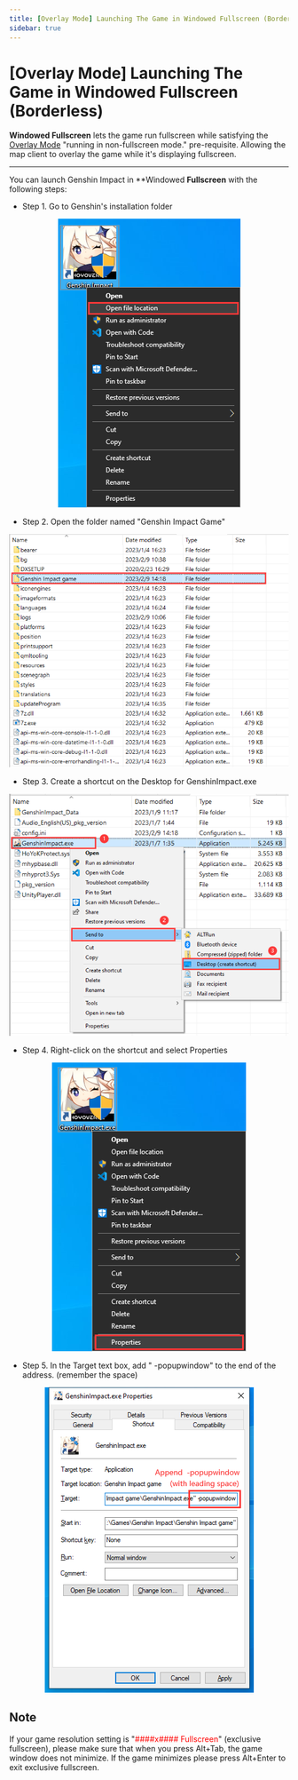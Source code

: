 ```yaml
---
title: [Overlay Mode] Launching The Game in Windowed Fullscreen (Borderless)
sidebar: true
---
```


# [Overlay Mode] Launching The Game in Windowed Fullscreen (Borderless)

**Windowed Fullscreen** lets the game run fullscreen while satisfying the [Overlay Mode](https://support.qq.com/products/321980/faqs-more/?id=135544) "running in non-fullscreen mode." pre-requisite. Allowing the map client to overlay the game while it's displaying fullscreen.

---
You can launch Genshin Impact in **Windowed **Fullscreen** with the following steps:

  - Step 1. Go to Genshin's installation folder
<div align="center"><img src="Images\WF-Location-EN.png"></img></div>

  - Step 2. Open the folder named "Genshin Impact Game"
<div align="center"><img src="Images\WF-Subdir-EN.png"></img></div>

  - Step 3. Create a shortcut on the Desktop for GenshinImpact.exe
<div align="center"><img src="Images\WF-Shortcut-EN.png"></img></div>

  - Step 4. Right-click on the shortcut and select Properties
<div align="center"><img src="Images\WF-Prop-EN.png"></img></div>

  - Step 5. In the Target text box, add " -popupwindow" to the end of the address. (remember the space)
<div align="center"><img src="Images\WF-PropEdit-EN.png"></img></div>

## Note

If your game resolution setting is "<span style="color: red">####x#### Fullscreen</span>" (exclusive fullscreen), please make sure that when you press Alt+Tab, the game window does not minimize. If the game minimizes please press Alt+Enter to exit exclusive fullscreen.